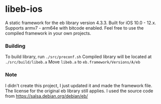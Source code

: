 # libeb-ios

A static framework for the eb library version 4.3.3. Built for iOS 10.0 - 12.x.
Supports armv7 - arm64e with bitcode enabled.
Feel free to use the compiled framework in your own projects.

### Building

To build library, run `./src/preconf.sh`
Compiled library will be located at `./src/build/libeb.a`
Move `libeb.a` to `eb.framework/Versions/A/eb`

### Note

I didn't create this project, I just updated it and made the framework file.
The license for the original eb library still applies.
I used the source code from https://salsa.debian.org/debian/eb/
